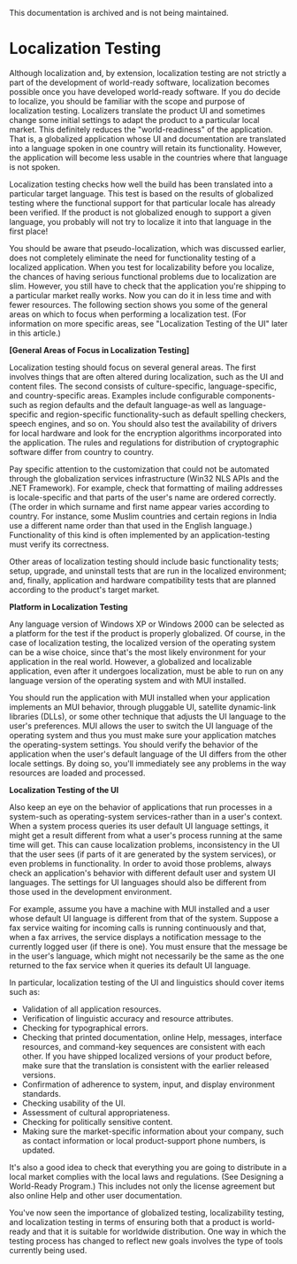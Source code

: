 This documentation is archived and is not being maintained.

# Localization Testing

Although localization and, by extension, localization testing are not strictly a part of the development of world-ready software, localization becomes possible once you have developed world-ready software. If you do decide to localize, you should be familiar with the scope and purpose of localization testing. Localizers translate the product UI and sometimes change some initial settings to adapt the product to a particular local market. This definitely reduces the "world-readiness" of the application. That is, a globalized application whose UI and documentation are translated into a language spoken in one country will retain its functionality. However, the application will become less usable in the countries where that language is not spoken.

Localization testing checks how well the build has been translated into a particular target language. This test is based on the results of globalized testing where the functional support for that particular locale has already been verified. If the product is not globalized enough to support a given language, you probably will not try to localize it into that language in the first place!

You should be aware that pseudo-localization, which was discussed earlier, does not completely eliminate the need for functionality testing of a localized application. When you test for localizability before you localize, the chances of having serious functional problems due to localization are slim. However, you still have to check that the application you're shipping to a particular market really works. Now you can do it in less time and with fewer resources. The following section shows you some of the general areas on which to focus when performing a localization test. (For information on more specific areas, see "Localization Testing of the UI" later in this article.)

**[General Areas of Focus in Localization Testing]**

Localization testing should focus on several general areas. The first involves things that are often altered during localization, such as the UI and content files. The second consists of culture-specific, language-specific, and country-specific areas. Examples include configurable components-such as region defaults and the default language-as well as language-specific and region-specific functionality-such as default spelling checkers, speech engines, and so on. You should also test the availability of drivers for local hardware and look for the encryption algorithms incorporated into the application. The rules and regulations for distribution of cryptographic software differ from country to country.

Pay specific attention to the customization that could not be automated through the globalization services infrastructure (Win32 NLS APIs and the .NET Framework). For example, check that formatting of mailing addresses is locale-specific and that parts of the user's name are ordered correctly. (The order in which surname and first name appear varies according to country. For instance, some Muslim countries and certain regions in India use a different name order than that used in the English language.) Functionality of this kind is often implemented by an application-testing must verify its correctness.

Other areas of localization testing should include basic functionality tests; setup, upgrade, and uninstall tests that are run in the localized environment; and, finally, application and hardware compatibility tests that are planned according to the product's target market.

**Platform in Localization Testing**

Any language version of Windows XP or Windows 2000 can be selected as a platform for the test if the product is properly globalized. Of course, in the case of localization testing, the localized version of the operating system can be a wise choice, since that's the most likely environment for your application in the real world. However, a globalized and localizable application, even after it undergoes localization, must be able to run on any language version of the operating system and with MUI installed.

You should run the application with MUI installed when your application implements an MUI behavior, through pluggable UI, satellite dynamic-link libraries (DLLs), or some other technique that adjusts the UI language to the user's preferences. MUI allows the user to switch the UI language of the operating system and thus you must make sure your application matches the operating-system settings. You should verify the behavior of the application when the user's default language of the UI differs from the other locale settings. By doing so, you'll immediately see any problems in the way resources are loaded and processed.

**Localization Testing of the UI**

Also keep an eye on the behavior of applications that run processes in a system-such as operating-system services-rather than in a user's context. When a system process queries its user default UI language settings, it might get a result different from what a user's process running at the same time will get. This can cause localization problems, inconsistency in the UI that the user sees (if parts of it are generated by the system services), or even problems in functionality. In order to avoid those problems, always check an application's behavior with different default user and system UI languages. The settings for UI languages should also be different from those used in the development environment.

For example, assume you have a machine with MUI installed and a user whose default UI language is different from that of the system. Suppose a fax service waiting for incoming calls is running continuously and that, when a fax arrives, the service displays a notification message to the currently logged user (if there is one). You must ensure that the message be in the user's language, which might not necessarily be the same as the one returned to the fax service when it queries its default UI language.

In particular, localization testing of the UI and linguistics should cover items such as:

-   Validation of all application resources.
-   Verification of linguistic accuracy and resource attributes.
-   Checking for typographical errors.
-   Checking that printed documentation, online Help, messages, interface resources, and command-key sequences are consistent with each other. If you have shipped localized versions of your product before, make sure that the translation is consistent with the earlier released versions.
-   Confirmation of adherence to system, input, and display environment standards.
-   Checking usability of the UI.
-   Assessment of cultural appropriateness.
-   Checking for politically sensitive content.
-   Making sure the market-specific information about your company, such as contact information or local product-support phone numbers, is updated.

It's also a good idea to check that everything you are going to distribute in a local market complies with the local laws and regulations. (See Designing a World-Ready Program.) This includes not only the license agreement but also online Help and other user documentation.

You've now seen the importance of globalized testing, localizability testing, and localization testing in terms of ensuring both that a product is world-ready and that it is suitable for worldwide distribution. One way in which the testing process has changed to reflect new goals involves the type of tools currently being used.


